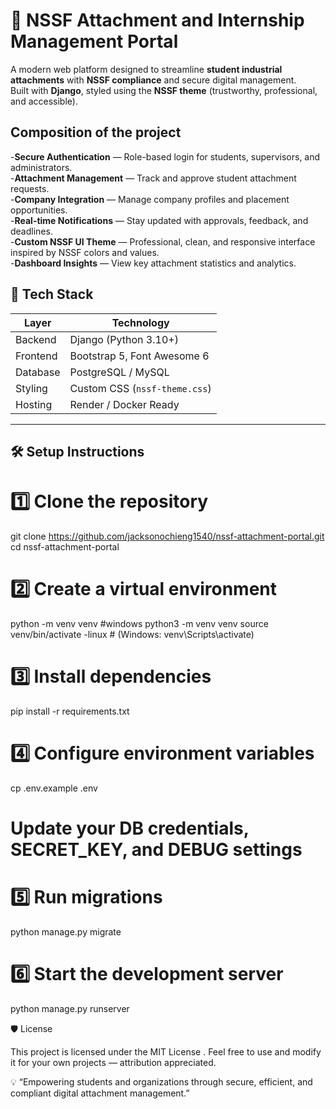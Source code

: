 # 🏢 NSSF Attachment and Internship Management Portal

A modern web platform designed to streamline **student industrial attachments** with **NSSF compliance** and secure digital management.  
Built with **Django**, styled using the **NSSF theme** (trustworthy, professional, and accessible).


##  Composition of the project

-**Secure Authentication** — Role-based login for students, supervisors, and administrators.  
-**Attachment Management** — Track and approve student attachment requests.  
-**Company Integration** — Manage company profiles and placement opportunities.  
-**Real-time Notifications** — Stay updated with approvals, feedback, and deadlines.  
-**Custom NSSF UI Theme** — Professional, clean, and responsive interface inspired by NSSF colors and values.  
-**Dashboard Insights** — View key attachment statistics and analytics.  


## 🧩 Tech Stack

| Layer | Technology |
|-------|-------------|
| Backend | Django (Python 3.10+) |
| Frontend | Bootstrap 5, Font Awesome 6 |
| Database | PostgreSQL / MySQL |
| Styling | Custom CSS (`nssf-theme.css`) |
| Hosting | Render / Docker Ready |

---

## 🛠️ Setup Instructions


# 1️⃣ Clone the repository
git clone https://github.com/jacksonochieng1540/nssf-attachment-portal.git
cd nssf-attachment-portal

# 2️⃣ Create a virtual environment
python -m venv venv #windows
python3 -m venv venv
source venv/bin/activate -linux  # (Windows: venv\Scripts\activate)

# 3️⃣ Install dependencies
pip install -r requirements.txt

# 4️⃣ Configure environment variables
cp .env.example .env
# Update your DB credentials, SECRET_KEY, and DEBUG settings

# 5️⃣ Run migrations
python manage.py migrate

# 6️⃣ Start the development server
python manage.py runserver


🛡️ License

This project is licensed under the MIT License
.
Feel free to use and modify it for your own projects — attribution appreciated.

💡 “Empowering students and organizations through secure, efficient, and compliant digital attachment management.”
